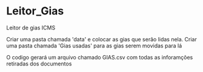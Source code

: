# Leitor_Gias
Leitor de gias ICMS


Criar uma pasta chamada 'data' e colocar as gias que serão lidas nela. 
Criar uma pasta chamada 'Gias usadas' para as gias serem movidas para lá

O codigo gerará um arquivo chamado GIAS.csv com todas as inforamções retiradas dos documentos
